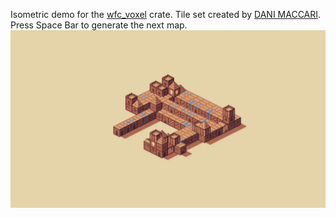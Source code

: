 Isometric demo for the [wfc_voxel](https://github.com/BonsonW/wfc_voxel) crate. Tile set created by [DANI MACCARI](https://dani-maccari.itch.io/cardboard-castles).
Press Space Bar to generate the next map.
![Preview](https://github.com/BonsonW/isometric_demo/blob/main/assets/preview.gif)